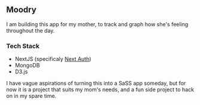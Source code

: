 ## Moodry
I am building this app for my mother, to track and graph how she's feeling throughout the day.

### Tech Stack

* NextJS (specificaly [Next Auth](https://next-auth.js.org/))
* MongoDB
* D3.js

I have vague aspirations of turning this into a SaSS app someday, but for now it is a project that suits my mom's needs, and a fun side project to hack on in my spare time.

